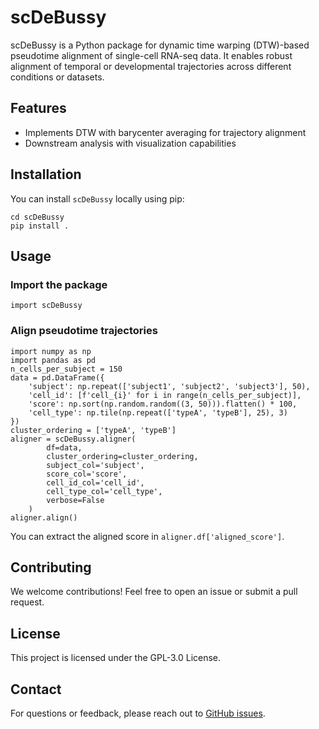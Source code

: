 # scDeBussy

scDeBussy is a Python package for dynamic time warping (DTW)-based pseudotime alignment of single-cell RNA-seq data. It enables robust alignment of temporal or developmental trajectories across different conditions or datasets.

## Features

* Implements DTW with barycenter averaging for trajectory alignment
* Downstream analysis with visualization capabilities

## Installation

You can install `scDeBussy` locally using pip:

```{bash}
cd scDeBussy
pip install .
```

## Usage
### Import the package

```{bash}
import scDeBussy
```

### Align pseudotime trajectories

```{python}
import numpy as np
import pandas as pd
n_cells_per_subject = 150
data = pd.DataFrame({
    'subject': np.repeat(['subject1', 'subject2', 'subject3'], 50),
    'cell_id': [f'cell_{i}' for i in range(n_cells_per_subject)],
    'score': np.sort(np.random.random((3, 50))).flatten() * 100,
    'cell_type': np.tile(np.repeat(['typeA', 'typeB'], 25), 3)
})
cluster_ordering = ['typeA', 'typeB']
aligner = scDeBussy.aligner(
        df=data,
        cluster_ordering=cluster_ordering,
        subject_col='subject',
        score_col='score',
        cell_id_col='cell_id',
        cell_type_col='cell_type',
        verbose=False
    )
aligner.align()
```

You can extract the aligned score in `aligner.df['aligned_score']`. 

## Contributing

We welcome contributions! Feel free to open an issue or submit a pull request.

## License

This project is licensed under the GPL-3.0 License.

## Contact

For questions or feedback, please reach out to [GitHub issues](https://github.com/joechanlab/CellAlignDTW/issues).
